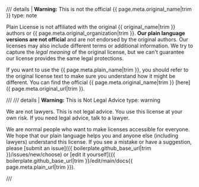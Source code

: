 /// details | **Warning:** This is not the official {{ page.meta.original_name|trim }}
    type: note

Plain License is not affiliated with the original {{ original_name|trim }} authors or {{ page.meta.original_organization|trim }}. **Our plain language versions are not official** and are not endorsed by the original authors. Our licenses may also include different terms or additional information. We try to capture the *legal meaning* of the original license, but we can't guarantee our license provides the same legal protections.

If you want to use the {{ page.meta.plain_name|trim }}, you should refer to the original license text to make sure you understand how it might be different. You can find the official {{ page.meta.original_name|trim }} [here]({ page.meta.original_url|trim }).

///
/// details | **Warning:** This is Not Legal Advice
    type: warning

We are not lawyers. This is not legal advice. You use this license at your own risk. If you need legal advice, talk to a lawyer.

We are normal people who want to make licenses accessible for everyone. We hope that our plain language helps you and anyone else (including lawyers) understand this license. If you see a mistake or have a suggestion, please [submit an issue]({{ boilerplate.github_base_url|trim }}/issues/new/choose) or [edit it yourself]({{ boilerplate.github_base_url|trim }}/edit/main/docs{{ page.meta.plain_url|trim }}).

///
